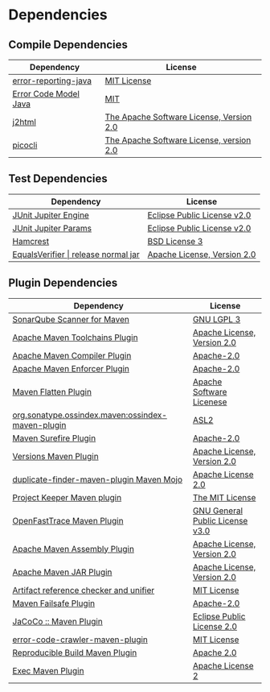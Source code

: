 <!-- @formatter:off -->
# Dependencies

## Compile Dependencies

| Dependency                 | License                                       |
| -------------------------- | --------------------------------------------- |
| [error-reporting-java][0]  | [MIT License][1]                              |
| [Error Code Model Java][2] | [MIT][3]                                      |
| [j2html][4]                | [The Apache Software License, Version 2.0][5] |
| [picocli][6]               | [The Apache Software License, version 2.0][5] |

## Test Dependencies

| Dependency                                 | License                           |
| ------------------------------------------ | --------------------------------- |
| [JUnit Jupiter Engine][7]                  | [Eclipse Public License v2.0][8]  |
| [JUnit Jupiter Params][7]                  | [Eclipse Public License v2.0][8]  |
| [Hamcrest][9]                              | [BSD License 3][10]               |
| [EqualsVerifier \| release normal jar][11] | [Apache License, Version 2.0][12] |

## Plugin Dependencies

| Dependency                                              | License                               |
| ------------------------------------------------------- | ------------------------------------- |
| [SonarQube Scanner for Maven][13]                       | [GNU LGPL 3][14]                      |
| [Apache Maven Toolchains Plugin][15]                    | [Apache License, Version 2.0][12]     |
| [Apache Maven Compiler Plugin][16]                      | [Apache-2.0][12]                      |
| [Apache Maven Enforcer Plugin][17]                      | [Apache-2.0][12]                      |
| [Maven Flatten Plugin][18]                              | [Apache Software Licenese][12]        |
| [org.sonatype.ossindex.maven:ossindex-maven-plugin][19] | [ASL2][5]                             |
| [Maven Surefire Plugin][20]                             | [Apache-2.0][12]                      |
| [Versions Maven Plugin][21]                             | [Apache License, Version 2.0][12]     |
| [duplicate-finder-maven-plugin Maven Mojo][22]          | [Apache License 2.0][23]              |
| [Project Keeper Maven plugin][24]                       | [The MIT License][25]                 |
| [OpenFastTrace Maven Plugin][26]                        | [GNU General Public License v3.0][27] |
| [Apache Maven Assembly Plugin][28]                      | [Apache License, Version 2.0][12]     |
| [Apache Maven JAR Plugin][29]                           | [Apache License, Version 2.0][12]     |
| [Artifact reference checker and unifier][30]            | [MIT License][31]                     |
| [Maven Failsafe Plugin][32]                             | [Apache-2.0][12]                      |
| [JaCoCo :: Maven Plugin][33]                            | [Eclipse Public License 2.0][34]      |
| [error-code-crawler-maven-plugin][35]                   | [MIT License][36]                     |
| [Reproducible Build Maven Plugin][37]                   | [Apache 2.0][5]                       |
| [Exec Maven Plugin][38]                                 | [Apache License 2][5]                 |

[0]: https://github.com/exasol/error-reporting-java/
[1]: https://github.com/exasol/error-reporting-java/blob/main/LICENSE
[2]: https://github.com/exasol/error-code-model-java/
[3]: https://opensource.org/licenses/MIT
[4]: http://j2html.com
[5]: http://www.apache.org/licenses/LICENSE-2.0.txt
[6]: https://picocli.info
[7]: https://junit.org/junit5/
[8]: https://www.eclipse.org/legal/epl-v20.html
[9]: http://hamcrest.org/JavaHamcrest/
[10]: http://opensource.org/licenses/BSD-3-Clause
[11]: https://www.jqno.nl/equalsverifier
[12]: https://www.apache.org/licenses/LICENSE-2.0.txt
[13]: http://sonarsource.github.io/sonar-scanner-maven/
[14]: http://www.gnu.org/licenses/lgpl.txt
[15]: https://maven.apache.org/plugins/maven-toolchains-plugin/
[16]: https://maven.apache.org/plugins/maven-compiler-plugin/
[17]: https://maven.apache.org/enforcer/maven-enforcer-plugin/
[18]: https://www.mojohaus.org/flatten-maven-plugin/
[19]: https://sonatype.github.io/ossindex-maven/maven-plugin/
[20]: https://maven.apache.org/surefire/maven-surefire-plugin/
[21]: https://www.mojohaus.org/versions/versions-maven-plugin/
[22]: https://basepom.github.io/duplicate-finder-maven-plugin
[23]: http://www.apache.org/licenses/LICENSE-2.0.html
[24]: https://github.com/exasol/project-keeper/
[25]: https://github.com/exasol/project-keeper/blob/main/LICENSE
[26]: https://github.com/itsallcode/openfasttrace-maven-plugin
[27]: https://www.gnu.org/licenses/gpl-3.0.html
[28]: https://maven.apache.org/plugins/maven-assembly-plugin/
[29]: https://maven.apache.org/plugins/maven-jar-plugin/
[30]: https://github.com/exasol/artifact-reference-checker-maven-plugin/
[31]: https://github.com/exasol/artifact-reference-checker-maven-plugin/blob/main/LICENSE
[32]: https://maven.apache.org/surefire/maven-failsafe-plugin/
[33]: https://www.jacoco.org/jacoco/trunk/doc/maven.html
[34]: https://www.eclipse.org/legal/epl-2.0/
[35]: https://github.com/exasol/error-code-crawler-maven-plugin/
[36]: https://github.com/exasol/error-code-crawler-maven-plugin/blob/main/LICENSE
[37]: http://zlika.github.io/reproducible-build-maven-plugin
[38]: http://www.mojohaus.org/exec-maven-plugin

